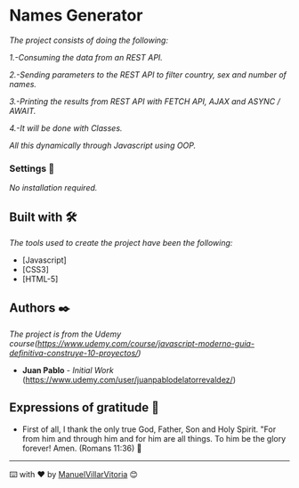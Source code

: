 # Names Generator

_The project consists of doing the following:_

_1.-Consuming the data from an REST API._

_2.-Sending parameters to the REST API to filter country, sex and number of names._

_3.-Printing the results from REST API with FETCH API, AJAX and ASYNC / AWAIT._

_4.-It will be done with Classes._

_All this dynamically through Javascript using OOP._

### Settings 🔧

_No installation required._

## Built with 🛠️

_The tools used to create the project have been the following:_

* [Javascript]
* [CSS3]
* [HTML-5]

## Authors ✒️

_The project is from the Udemy course(https://www.udemy.com/course/javascript-moderno-guia-definitiva-construye-10-proyectos/)_

* **Juan Pablo** - *Initial Work* (https://www.udemy.com/user/juanpablodelatorrevaldez/)


## Expressions of gratitude 🎁

* First of all, I thank the only true God, Father, Son and Holy Spirit. 
"For from him and through him and for him are all things.
To him be the glory forever! Amen.
(Romans 11:36) 📢

---
⌨️ with ❤️ by [ManuelVillarVitoria](https://github.com/ManuelVillarVitoria) 😊

